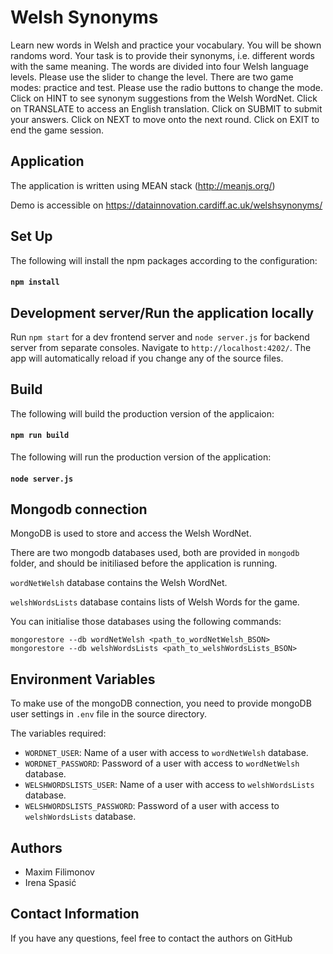 # Welsh Synonyms

Learn new words in Welsh and practice your vocabulary.
You will be shown randoms word.
Your task is to provide their synonyms, i.e. different words with the same meaning.
The words are divided into four Welsh language levels. Please use the slider to change the level.
There are two game modes: practice and test. Please use the radio buttons to change the mode.
Click on HINT to see synonym suggestions from the Welsh WordNet.
Click on TRANSLATE to access an English translation.
Click on SUBMIT to submit your answers.
Click on NEXT to move onto the next round.
Click on EXIT to end the game session.

## Application

The application is written using MEAN stack (http://meanjs.org/)

Demo is accessible on https://datainnovation.cardiff.ac.uk/welshsynonyms/

## Set Up

The following will install the npm packages according to the configuration:
#### `npm install`

## Development server/Run the application locally

Run `npm start` for a dev frontend server and `node server.js` for backend server from separate consoles.
Navigate to `http://localhost:4202/`.
The app will automatically reload if you change any of the source files.

## Build

The following will build the production version of the applicaion:
#### `npm run build`
The following will run the production version of the application:
#### `node server.js`

## Mongodb connection

MongoDB is used to store and access the Welsh WordNet.

There are two mongodb databases used, both are provided in `mongodb` folder, and should be initiliased before the application is running.

`wordNetWelsh` database contains the Welsh WordNet.

`welshWordsLists` database contains lists of Welsh Words for the game.

You can initialise those databases using the following commands:
```
mongorestore --db wordNetWelsh <path_to_wordNetWelsh_BSON>
mongorestore --db welshWordsLists <path_to_welshWordsLists_BSON>
```

## Environment Variables

To make use of the mongoDB connection, you need to provide mongoDB user settings in `.env` file in the source directory.

The variables required:

- `WORDNET_USER`: Name of a user with access to `wordNetWelsh` database.
- `WORDNET_PASSWORD`: Password of a user with access to `wordNetWelsh` database.
- `WELSHWORDSLISTS_USER`: Name of a user with access to `welshWordsLists` database.
- `WELSHWORDSLISTS_PASSWORD`: Password of a user with access to `welshWordsLists` database.

## Authors

- Maxim Filimonov
- Irena Spasić

## Contact Information

If you have any questions, feel free to contact the authors on GitHub